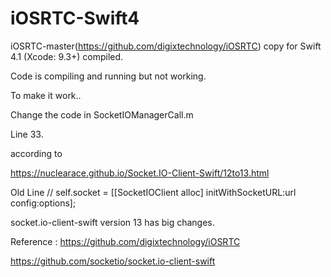 # iOSRTC-Swift4
iOSRTC-master(https://github.com/digixtechnology/iOSRTC) copy for Swift 4.1 (Xcode: 9.3+) compiled.

Code is compiling and running but not working.

To make it work.. 

Change the code in
SocketIOManagerCall.m

Line 33.

according to 

https://nuclearace.github.io/Socket.IO-Client-Swift/12to13.html


Old Line 
// self.socket = [[SocketIOClient alloc] initWithSocketURL:url config:options];

socket.io-client-swift version 13 has big changes.

Reference : 
https://github.com/digixtechnology/iOSRTC

https://github.com/socketio/socket.io-client-swift
